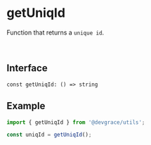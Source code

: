 # getUniqId

Function that returns a `unique id`.


<br />

## Interface
```tsx
const getUniqId: () => string
```

## Example
```ts
import { getUniqId } from '@devgrace/utils';

const uniqId = getUniqId();
```